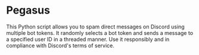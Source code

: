 # Pegasus
This Python script allows you to spam direct messages on Discord using multiple bot tokens. It randomly selects a bot token and sends a message to a specified user ID in a threaded manner. Use it responsibly and in compliance with Discord's terms of service.
